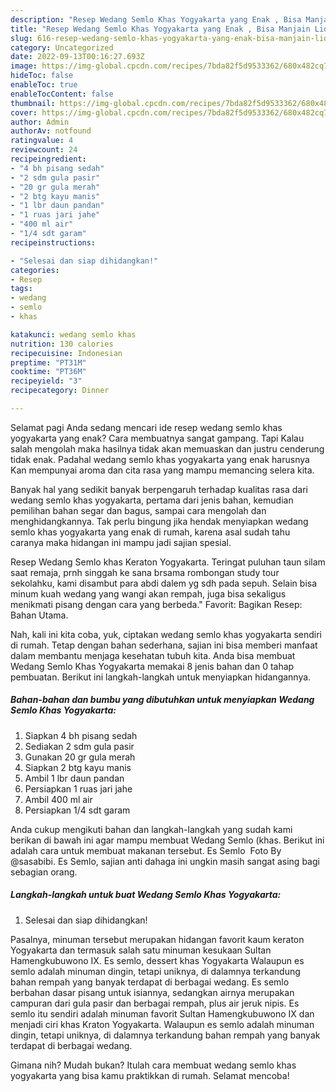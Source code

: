 ```yaml
---
description: "Resep Wedang Semlo Khas Yogyakarta yang Enak , Bisa Manjain Lidah"
title: "Resep Wedang Semlo Khas Yogyakarta yang Enak , Bisa Manjain Lidah"
slug: 616-resep-wedang-semlo-khas-yogyakarta-yang-enak-bisa-manjain-lidah
category: Uncategorized
date: 2022-09-13T00:16:27.693Z
image: https://img-global.cpcdn.com/recipes/7bda82f5d9533362/680x482cq70/wedang-semlo-khas-yogyakarta-foto-resep-utama.jpg
hideToc: false
enableToc: true
enableTocContent: false
thumbnail: https://img-global.cpcdn.com/recipes/7bda82f5d9533362/680x482cq70/wedang-semlo-khas-yogyakarta-foto-resep-utama.jpg
cover: https://img-global.cpcdn.com/recipes/7bda82f5d9533362/680x482cq70/wedang-semlo-khas-yogyakarta-foto-resep-utama.jpg
author: Admin
authorAv: notfound
ratingvalue: 4
reviewcount: 24
recipeingredient:
- "4 bh pisang sedah"
- "2 sdm gula pasir"
- "20 gr gula merah"
- "2 btg kayu manis"
- "1 lbr daun pandan"
- "1 ruas jari jahe"
- "400 ml air"
- "1/4 sdt garam"
recipeinstructions:

- "Selesai dan siap dihidangkan!"
categories:
- Resep
tags:
- wedang
- semlo
- khas

katakunci: wedang semlo khas 
nutrition: 130 calories
recipecuisine: Indonesian
preptime: "PT31M"
cooktime: "PT36M"
recipeyield: "3"
recipecategory: Dinner

---
```



Selamat pagi Anda sedang mencari ide resep wedang semlo khas yogyakarta yang enak? Cara membuatnya sangat gampang. Tapi Kalau salah mengolah maka hasilnya tidak akan memuaskan dan justru cenderung tidak enak. Padahal wedang semlo khas yogyakarta yang enak harusnya Kan mempunyai aroma dan cita rasa yang mampu memancing selera kita.


Banyak hal yang sedikit banyak berpengaruh terhadap kualitas rasa dari wedang semlo khas yogyakarta, pertama dari jenis bahan, kemudian pemilihan bahan segar dan bagus, sampai cara mengolah dan menghidangkannya. Tak perlu bingung jika hendak menyiapkan wedang semlo khas yogyakarta yang enak di rumah, karena asal sudah tahu caranya maka hidangan ini mampu jadi sajian spesial.

Resep Wedang Semlo khas Keraton Yogyakarta. Teringat puluhan taun silam saat remaja, prnh singgah ke sana brsama rombongan study tour sekolahku, kami disambut para abdi dalem yg sdh pada sepuh. Selain bisa minum kuah wedang yang wangi akan rempah, juga bisa sekaligus menikmati pisang dengan cara yang berbeda.&#34; Favorit: Bagikan Resep: Bahan Utama.


Nah, kali ini kita coba, yuk, ciptakan wedang semlo khas yogyakarta sendiri di rumah. Tetap dengan bahan sederhana, sajian ini bisa memberi manfaat dalam membantu menjaga kesehatan tubuh kita. Anda bisa membuat Wedang Semlo Khas Yogyakarta memakai 8 jenis bahan dan 0 tahap pembuatan. Berikut ini langkah-langkah untuk menyiapkan hidangannya.

<!--inarticleads1-->

##### Bahan-bahan dan bumbu yang dibutuhkan untuk menyiapkan Wedang Semlo Khas Yogyakarta:

1. Siapkan 4 bh pisang sedah
1. Sediakan 2 sdm gula pasir
1. Gunakan 20 gr gula merah
1. Siapkan 2 btg kayu manis
1. Ambil 1 lbr daun pandan
1. Persiapkan 1 ruas jari jahe
1. Ambil 400 ml air
1. Persiapkan 1/4 sdt garam


Anda cukup mengikuti bahan dan langkah-langkah yang sudah kami berikan di bawah ini agar mampu membuat Wedang Semlo (khas. Berikut ini adalah cara untuk membuat makanan tersebut. Es Semlo ️ Foto By @sasabibi. Es Semlo, sajian anti dahaga ini ungkin masih sangat asing bagi sebagian orang. 

<!--inarticleads2-->

##### Langkah-langkah untuk buat Wedang Semlo Khas Yogyakarta:


1. Selesai dan siap dihidangkan!

Pasalnya, minuman tersebut merupakan hidangan favorit kaum keraton Yogyakarta dan termasuk salah satu minuman kesukaan Sultan Hamengkubuwono IX. Es semlo, dessert khas Yogyakarta Walaupun es semlo adalah minuman dingin, tetapi uniknya, di dalamnya terkandung bahan rempah yang banyak terdapat di berbagai wedang. Es semlo berbahan dasar pisang untuk isiannya, sedangkan airnya merupakan campuran dari gula pasir dan berbagai rempah, plus air jeruk nipis. Es semlo itu sendiri adalah minuman favorit Sultan Hamengkubuwono IX dan menjadi ciri khas Kraton Yogyakarta. Walaupun es semlo adalah minuman dingin, tetapi uniknya, di dalamnya terkandung bahan rempah yang banyak terdapat di berbagai wedang. 

Gimana nih? Mudah bukan? Itulah cara membuat wedang semlo khas yogyakarta yang bisa kamu praktikkan di rumah. Selamat mencoba!
